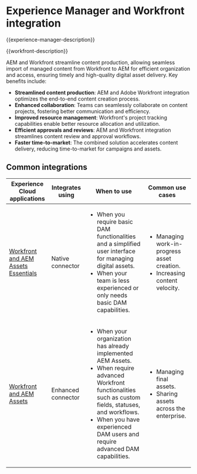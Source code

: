 ---
---

# Experience Manager and Workfront integration

{{experience-manager-description}}

{{workfront-description}}

AEM and Workfront streamline content production, allowing seamless import of managed content from Workfront to AEM for efficient organization and access, ensuring timely and high-quality digital asset delivery. Key benefits include: 

+ **Streamlined content production**: AEM and Adobe Workfront integration optimizes the end-to-end content creation process.
+ **Enhanced collaboration**: Teams can seamlessly collaborate on content projects, fostering better communication and efficiency.
+ **Improved resource management**: Workfront's project tracking capabilities enable better resource allocation and utilization.
+ **Efficient approvals and reviews**: AEM and Workfront integration streamlines content review and approval workflows.
+ **Faster time-to-market**: The combined solution accelerates content delivery, reducing time-to-market for campaigns and assets.

## Common integrations

<table>
    <thead>
        <tr>
            <th>Experience Cloud applications</th>
            <th>Integrates using</th>
            <th>When to use</th>
            <th>Common use cases</th>
        </tr>
    </thead>
    <tbody>
        <tr>
            <td><a href="https://experienceleague.adobe.com/docs/experience-manager-learn/assets-essentials/workfront/configure.html" target="_blank" rel="noreferrer">Workfront and AEM Assets Essentials</a></td>
            <td>Native connector</td>
            <td>
              <ul>
                <li>When you require basic DAM functionalities and a simplified user interface for managing digital assets.</li>
                <li>When your team is less experienced or only needs basic DAM capabilities.</li>
              </ul>
            </td>
            <td>
                <ul>
                  <li>Managing work-in-progress asset creation.</li>
                  <li>Increasing content velocity.</li>
                </ul>
            </td>
        </tr>
        <tr>
            <td><a href="https://experienceleague.adobe.com/docs/experience-manager-learn/assets/workfront/enhanced-connector/aem-experts-series/overview.html" target="_blank" rel="noreferrer">Workfront and AEM Assets</a></td>
            <td>Enhanced connector</td>
            <td>
                <ul>
                    <li>When your organization has already implemented AEM Assets.</li>
                    <li>When require advanced Workfront functionalities such as custom fields, statuses, and workflows.</li>
                    <li>When you have experienced DAM users and require advanced DAM capabilities.</li>
                </ul>
            </td>
            <td>
              <ul>
                <li>Managing final assets.</li>
                <li>Sharing assets across the enterprise.</li>
              </ul>
            </td>
        </tr>
    </tbody>          
</table>
